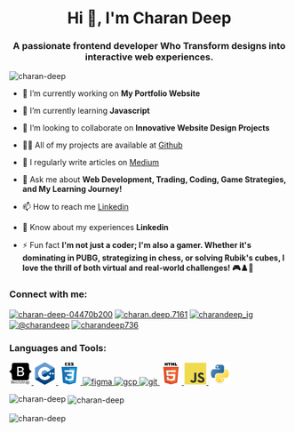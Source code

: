 <h1 align="center">Hi 👋, I'm Charan Deep</h1>
<h3 align="center">A passionate frontend developer Who Transform designs into interactive web experiences.</h3>

<p align="left"> <img src="https://komarev.com/ghpvc/?username=charan-deep&label=Profile%20views&color=0e75b6&style=flat" alt="charan-deep" /> </p>



- 🔭 I’m currently working on **My Portfolio Website**

- 🌱 I’m currently learning **Javascript**

- 👯 I’m looking to collaborate on **Innovative Website Design Projects**

- 👨‍💻 All of my projects are available at [Github](https://github.com/Charan-Deep?tab=repositories)

- 📝 I regularly write articles on [Medium](https://medium.com/@Charandeep)

- 💬 Ask me about **Web Development, Trading, Coding, Game Strategies, and My Learning Journey!**

- 📫 How to reach me [Linkedin](https://www.linkedin.com/in/charan-deep-04470b200/)

- 📄 Know about my experiences **Linkedin**

- ⚡ Fun fact **I'm not just a coder; I'm also a gamer. Whether it's dominating in PUBG, strategizing in chess, or solving Rubik's cubes, I love the thrill of both virtual and real-world challenges! 🎮♟️🧩**

<h3 align="left">Connect with me:</h3>
<p align="left">
<a href="https://linkedin.com/in/charan-deep-04470b200" target="blank"><img align="center" src="https://raw.githubusercontent.com/rahuldkjain/github-profile-readme-generator/master/src/images/icons/Social/linked-in-alt.svg" alt="charan-deep-04470b200" height="30" width="40" /></a>
<a href="https://fb.com/charan.deep.7161" target="blank"><img align="center" src="https://raw.githubusercontent.com/rahuldkjain/github-profile-readme-generator/master/src/images/icons/Social/facebook.svg" alt="charan.deep.7161" height="30" width="40" /></a>
<a href="https://instagram.com/charandeep_ig" target="blank"><img align="center" src="https://raw.githubusercontent.com/rahuldkjain/github-profile-readme-generator/master/src/images/icons/Social/instagram.svg" alt="charandeep_ig" height="30" width="40" /></a>
<a href="https://medium.com/@charandeep" target="blank"><img align="center" src="https://raw.githubusercontent.com/rahuldkjain/github-profile-readme-generator/master/src/images/icons/Social/medium.svg" alt="@charandeep" height="30" width="40" /></a>
<a href="https://www.hackerrank.com/charandeep736" target="blank"><img align="center" src="https://raw.githubusercontent.com/rahuldkjain/github-profile-readme-generator/master/src/images/icons/Social/hackerrank.svg" alt="charandeep736" height="30" width="40" /></a>
</p>

<h3 align="left">Languages and Tools:</h3>
<p align="left"> <a href="https://getbootstrap.com" target="_blank" rel="noreferrer"> <img src="https://raw.githubusercontent.com/devicons/devicon/master/icons/bootstrap/bootstrap-plain-wordmark.svg" alt="bootstrap" width="40" height="40"/> </a> <a href="https://www.w3schools.com/cpp/" target="_blank" rel="noreferrer"> <img src="https://raw.githubusercontent.com/devicons/devicon/master/icons/cplusplus/cplusplus-original.svg" alt="cplusplus" width="40" height="40"/> </a> <a href="https://www.w3schools.com/css/" target="_blank" rel="noreferrer"> <img src="https://raw.githubusercontent.com/devicons/devicon/master/icons/css3/css3-original-wordmark.svg" alt="css3" width="40" height="40"/> </a> <a href="https://www.figma.com/" target="_blank" rel="noreferrer"> <img src="https://www.vectorlogo.zone/logos/figma/figma-icon.svg" alt="figma" width="40" height="40"/> </a> <a href="https://cloud.google.com" target="_blank" rel="noreferrer"> <img src="https://www.vectorlogo.zone/logos/google_cloud/google_cloud-icon.svg" alt="gcp" width="40" height="40"/> </a> <a href="https://git-scm.com/" target="_blank" rel="noreferrer"> <img src="https://www.vectorlogo.zone/logos/git-scm/git-scm-icon.svg" alt="git" width="40" height="40"/> </a> <a href="https://www.w3.org/html/" target="_blank" rel="noreferrer"> <img src="https://raw.githubusercontent.com/devicons/devicon/master/icons/html5/html5-original-wordmark.svg" alt="html5" width="40" height="40"/> </a> <a href="https://developer.mozilla.org/en-US/docs/Web/JavaScript" target="_blank" rel="noreferrer"> <img src="https://raw.githubusercontent.com/devicons/devicon/master/icons/javascript/javascript-original.svg" alt="javascript" width="40" height="40"/> </a> <a href="https://www.python.org" target="_blank" rel="noreferrer"> <img src="https://raw.githubusercontent.com/devicons/devicon/master/icons/python/python-original.svg" alt="python" width="40" height="40"/> </a> </p>

<p><img align="left" src="https://github-readme-stats.vercel.app/api/top-langs?username=charan-deep&show_icons=true&locale=en&layout=compact" alt="charan-deep" /></p>

<p>&nbsp;<img align="center" src="https://github-readme-stats.vercel.app/api?username=charan-deep&show_icons=true&locale=en" alt="charan-deep" /></p>

<p><img align="center" src="https://github-readme-streak-stats.herokuapp.com/?user=charan-deep&" alt="charan-deep" /></p>
